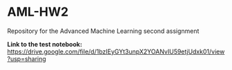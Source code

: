 # AML-HW2
Repository for the Advanced Machine Learning second assignment

**Link to the test notebook:** https://drive.google.com/file/d/1bzIEyGYt3unpX2YOANvIU59etjUdxk01/view?usp=sharing
